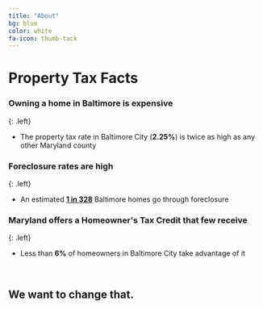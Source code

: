 ```yaml
---
title: "About"
bg: blue
color: white
fa-icon: thumb-tack
---
```


# Property Tax Facts

### Owning a home in Baltimore is **expensive**
{: .left}

- The property tax rate in Baltimore City (**2.25%**) is twice as high as any other Maryland county

### Foreclosure rates are **high**
{: .left}

- An estimated [**1 in 328**](http://www.realtytrac.com/statsandtrends/foreclosuretrends/md) Baltimore homes go through foreclosure

### Maryland offers a Homeowner's Tax Credit that **few** receive
{: .left}

- Less than **6%** of homeowners in Baltimore City take advantage of it

<br>

## We want to **change** that.